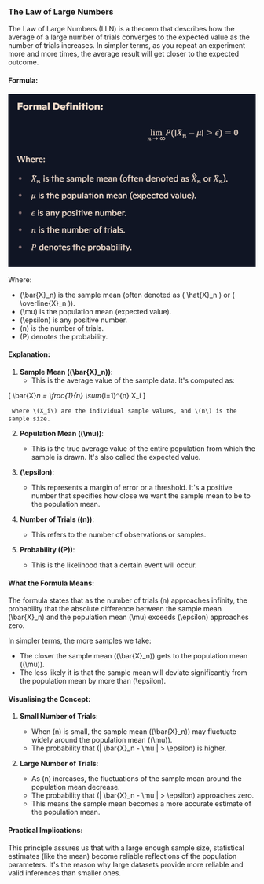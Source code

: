 ### The Law of Large Numbers

The Law of Large Numbers (LLN) is a theorem that describes how the average of a large number of trials converges to the expected value as the number of trials increases. In simpler terms, as you repeat an experiment more and more times, the average result will get closer to the expected outcome.

#### Formula:

![LLN Formula](WLLN.png)

Where:
- \(\bar{X}_n\) is the sample mean (often denoted as \( \hat{X}_n \) or \( \overline{X}_n \)).
- \(\mu\) is the population mean (expected value).
- \(\epsilon\) is any positive number.
- \(n\) is the number of trials.
- \(P\) denotes the probability.

#### Explanation:

1. **Sample Mean (\(\bar{X}_n\))**:
   - This is the average value of the sample data. It's computed as:
     

\[ \bar{X}_n = \frac{1}{n} \sum_{i=1}^{n} X_i \]


     where \(X_i\) are the individual sample values, and \(n\) is the sample size.

2. **Population Mean (\(\mu\))**:
   - This is the true average value of the entire population from which the sample is drawn. It's also called the expected value.

3. **\(\epsilon\)**:
   - This represents a margin of error or a threshold. It's a positive number that specifies how close we want the sample mean to be to the population mean.

4. **Number of Trials (\(n\))**:
   - This refers to the number of observations or samples.

5. **Probability (\(P\))**:
   - This is the likelihood that a certain event will occur.

#### What the Formula Means:

The formula states that as the number of trials \(n\) approaches infinity, the probability that the absolute difference between the sample mean \(\bar{X}_n\) and the population mean \(\mu\) exceeds \(\epsilon\) approaches zero.

In simpler terms, the more samples we take:
- The closer the sample mean (\(\bar{X}_n\)) gets to the population mean (\(\mu\)).
- The less likely it is that the sample mean will deviate significantly from the population mean by more than \(\epsilon\).

#### Visualising the Concept:

1. **Small Number of Trials**:
   - When \(n\) is small, the sample mean (\(\bar{X}_n\)) may fluctuate widely around the population mean (\(\mu\)).
   - The probability that \(| \bar{X}_n - \mu | > \epsilon\) is higher.

2. **Large Number of Trials**:
   - As \(n\) increases, the fluctuations of the sample mean around the population mean decrease.
   - The probability that \(| \bar{X}_n - \mu | > \epsilon\) approaches zero.
   - This means the sample mean becomes a more accurate estimate of the population mean.

#### Practical Implications:

This principle assures us that with a large enough sample size, statistical estimates (like the mean) become reliable reflections of the population parameters. It's the reason why large datasets provide more reliable and valid inferences than smaller ones.
